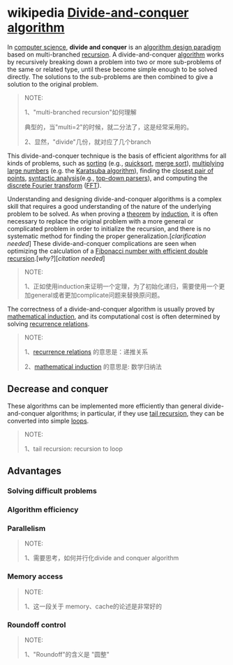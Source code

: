 # wikipedia [Divide-and-conquer algorithm](https://en.wikipedia.org/wiki/Divide-and-conquer_algorithm)

In [computer science](https://en.wikipedia.org/wiki/Computer_science), **divide and conquer** is an [algorithm design paradigm](https://en.wikipedia.org/wiki/Algorithm_design_paradigm) based on multi-branched [recursion](https://en.wikipedia.org/wiki/Recursion). A divide-and-conquer [algorithm](https://en.wikipedia.org/wiki/Algorithm) works by recursively breaking down a problem into two or more sub-problems of the same or related type, until these become simple enough to be solved directly. The solutions to the sub-problems are then combined to give a solution to the original problem.

> NOTE: 
>
> 1、"multi-branched recursion"如何理解
>
> 典型的，当"multi=2"的时候，就二分法了，这是经常采用的。
>
> 2、显然，"divide"几份，就对应了几个branch

This divide-and-conquer technique is the basis of efficient algorithms for all kinds of problems, such as [sorting](https://en.wikipedia.org/wiki/Sorting_algorithm) (e.g., [quicksort](https://en.wikipedia.org/wiki/Quicksort), [merge sort](https://en.wikipedia.org/wiki/Merge_sort)), [multiplying large numbers](https://en.wikipedia.org/wiki/Multiplication_algorithm) (e.g. the [Karatsuba algorithm](https://en.wikipedia.org/wiki/Karatsuba_algorithm)), finding the [closest pair of points](https://en.wikipedia.org/wiki/Closest_pair_of_points_problem), [syntactic analysis](https://en.wikipedia.org/wiki/Syntactic_analysis)(e.g., [top-down parsers](https://en.wikipedia.org/wiki/Top-down_parser)), and computing the [discrete Fourier transform](https://en.wikipedia.org/wiki/Discrete_Fourier_transform) ([FFT](https://en.wikipedia.org/wiki/Fast_Fourier_transform)).

Understanding and designing divide-and-conquer algorithms is a complex skill that requires a good understanding of the nature of the underlying problem to be solved. As when proving a [theorem](https://en.wikipedia.org/wiki/Theorem) by [induction](https://en.wikipedia.org/wiki/Mathematical_induction), it is often necessary to replace the original problem with a more general or complicated problem in order to initialize the recursion, and there is no systematic method for finding the proper generalization.[*clarification needed*] These divide-and-conquer complications are seen when optimizing the calculation of a [Fibonacci number with efficient double recursion](https://en.wikipedia.org/wiki/Fibonacci_number#Matrix_form).[*why?*][*citation needed*]

> NOTE:
>
> 1、正如使用induction来证明一个定理，为了初始化递归，需要使用一个更加general或者更加complicate问题来替换原问题。
>
> 


The correctness of a divide-and-conquer algorithm is usually proved by [mathematical induction](https://en.wikipedia.org/wiki/Mathematical_induction), and its computational cost is often determined by solving [recurrence relations](https://en.wikipedia.org/wiki/Recurrence_relation).

> NOTE: 
>
> 1、[recurrence relations](https://en.wikipedia.org/wiki/Recurrence_relation) 的意思是：递推关系
>
> 2、[mathematical induction](https://en.wikipedia.org/wiki/Mathematical_induction) 的意思是: 数学归纳法



## Decrease and conquer

These algorithms can be implemented more efficiently than general divide-and-conquer algorithms; in particular, if they use [tail recursion](https://infogalactic.com/info/Tail_recursion), they can be converted into simple [loops](https://infogalactic.com/info/Loop_(computing)). 

> NOTE:
>
> 1、tail recursion: recursion to loop

## Advantages



### Solving difficult problems



### Algorithm efficiency



### Parallelism

> NOTE: 
>
> 1、需要思考，如何并行化divide and conquer algorithm

### Memory access

> NOTE: 
>
> 1、这一段关于 memory、cache的论述是非常好的

### Roundoff control

> NOTE: 
>
> 1、"Roundoff"的含义是 "圆整"